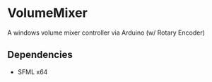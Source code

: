 # VolumeMixer
A windows volume mixer controller via Arduino (w/ Rotary Encoder)
## Dependencies
- SFML x64
